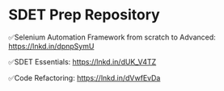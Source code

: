 # SDET Prep Repository

✅Selenium Automation Framework from scratch to Advanced:
https://lnkd.in/dpnpSymU

✅SDET Essentials:
https://lnkd.in/dUK_V4TZ

✅Code Refactoring:
https://lnkd.in/dVwfEvDa

